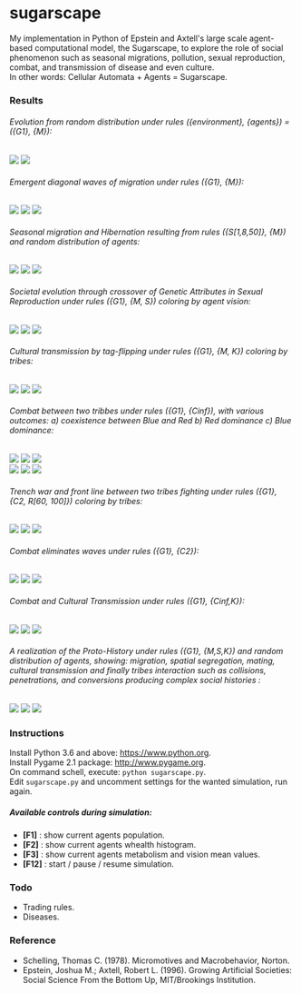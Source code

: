 sugarscape
==========

My implementation in Python of Epstein and Axtell's large scale agent-based computational model, the Sugarscape, to explore the role of social phenomenon such as seasonal migrations, pollution, sexual reproduction, combat, and transmission of disease and even culture.  
In other words: Cellular Automata + Agents = Sugarscape.

### Results

###### Evolution from random distribution under rules ({environment}, {agents}) = ({G1}, {M}):
![](results/sgEvolution0.png) ![](results/sgEvolution500.png)

###### Emergent diagonal waves of migration under rules ({G1}, {M}):
![](results/sgMigration0.png) ![](results/sgMigration6.png) ![](results/sgMigration20.png)

###### Seasonal migration and Hibernation resulting from rules ({S[1,8,50]}, {M}) and random distribution of agents:
![](results/sgSeasonal0.png) ![](results/sgSeasonal49.png) ![](results/sgSeasonal99.png)

###### Societal evolution through crossover of Genetic Attributes in Sexual Reproduction under rules ({G1}, {M, S}) coloring by agent vision:
![](results/sgSocietal0.png) ![](results/sgSocietal50.png) ![](results/sgSocietal500.png)

###### Cultural transmission by tag-flipping under rules ({G1}, {M, K}) coloring by tribes:
![](results/sgCultural0.png) ![](results/sgCultural132.png) ![](results/sgCultural694.png)

###### Combat between two tribbes under rules ({G1}, {Cinf}), with various outcomes: a) coexistence between Blue and Red b) Red dominance c) Blue dominance:
![](results/sgCombatCinfInitial.png) ![](results/sgCombatCinf10.png) ![](results/sgCombatCinf20.png)  
![](results/sgCombatCinfCoexistence.png) ![](results/sgCombatCinfRedDominance.png) ![](results/sgCombatCinfBlueDominance.png)

###### Trench war and front line between two tribes fighting under rules ({G1}, {C2, R[60, 100]}) coloring by tribes:
![](results/sgCombatC2Trench0.png) ![](results/sgCombatC2Trench100.png) ![](results/sgCombatC2Trench150.png)

###### Combat eliminates waves under rules ({G1}, {C2}):
![](results/CombatC20.png) ![](results/CombatC26.png) ![](results/CombatC21100.png)

###### Combat and Cultural Transmission under rules ({G1}, {Cinf,K}):
![](results/sgCombatCultural0.png) ![](results/sgCombatCultural10.png) ![](results/sgCombatCultural1000.png)

###### A realization of the Proto-History under rules ({G1}, {M,S,K}) and random distribution of agents, showing: migration, spatial segregation, mating, cultural transmission and finally tribes interaction such as collisions, penetrations, and conversions producing complex social histories :
![](results/sgProtoHistoryInitial.png) ![](results/sgProtoHistorySegregation.png) ![](results/sgProtoHistory100.png)

### Instructions
Install Python 3.6 and above: https://www.python.org.  
Install Pygame 2.1 package: http://www.pygame.org.  
On command schell, execute: `python sugarscape.py`.  
Edit `sugarscape.py` and uncomment settings for the wanted simulation, run again.

##### Available controls during simulation:
- **[F1]**  : show current agents population.
- **[F2]**  : show current agents whealth histogram.
- **[F3]**  : show current agents metabolism and vision mean values.
- **[F12]** : start / pause / resume simulation.

### Todo
- Trading rules.
- Diseases.

### Reference
- Schelling, Thomas C. (1978). Micromotives and Macrobehavior, Norton.
- Epstein, Joshua M.; Axtell, Robert L. (1996). Growing Artificial Societies: Social Science From the Bottom Up, MIT/Brookings Institution.
